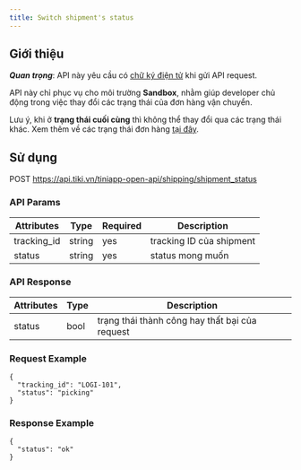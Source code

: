 ```yaml
---
title: Switch shipment's status
---
```


## Giới thiệu

***Quan trọng***: API này yêu cầu có [chữ ký điện tử](../platform-api/calculate-signature) khi gửi API request.

API này chỉ phục vụ cho môi trường **Sandbox**, nhằm giúp developer chủ động trong việc thay đổi các trạng thái của đơn hàng vận chuyển.

Lưu ý, khi ở **trạng thái cuối cùng** thì không thể thay đổi qua các trạng thái khác.
Xem thêm về các trạng thái đơn hàng [tại đây](./status_flow).

## Sử dụng

POST https://api.tiki.vn/tiniapp-open-api/shipping/shipment_status

### API Params

| Attributes  | Type   | Required | Description              |
| ----------- | ------ | -------- | ------------------------ |
| tracking_id | string | yes      | tracking ID của shipment |
| status      | string | yes      | status mong muốn         |

### API Response

| Attributes | Type | Description                                    |
| ---------- | ---- | ---------------------------------------------- |
| status     | bool | trạng thái thành công hay thất bại của request |

### Request Example

```
{
  "tracking_id": "LOGI-101",
  "status": "picking"
}
```

### Response Example

```
{
  "status": "ok"
}
```
